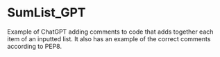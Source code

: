 # SumList_GPT
Example of ChatGPT adding comments to code that adds together each item of an inputted list. It also has an example of the correct comments according to PEP8.

